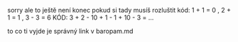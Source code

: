 sorry ale to ještě není konec pokud si tady musíš rozluštit kód: 1 + 1 = 0 , 2 + 1 = 1 , 3 - 3 = 6
KÓD:        3 + 2 - 10 + 1 - 1 + 10 - 3 = ...

to co ti vyjde je správný link v baropam.md
